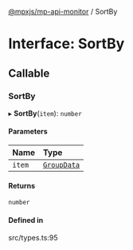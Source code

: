 [@mpxjs/mp-api-monitor](../README.md) / SortBy

# Interface: SortBy

## Callable

### SortBy

▸ **SortBy**(`item`): `number`

#### Parameters

| Name | Type |
| :------ | :------ |
| `item` | [`GroupData`](GroupData.md) |

#### Returns

`number`

#### Defined in

src/types.ts:95
